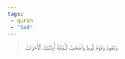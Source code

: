 ```yaml
---
tags: 
 - quran 
 - "Sad"
---
```


> وَثَمُودُ وَقَوۡمُ لُوطٖ وَأَصۡحَٰبُ لۡـَٔيۡكَةِۚ أُوْلَـٰٓئِكَ ٱلۡأَحۡزَابُ
